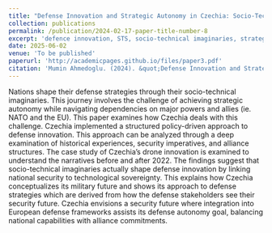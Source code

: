 ```yaml
---
title: "Defense Innovation and Strategic Autonomy in Czechia: Socio-Technical Imaginaries and Security Narratives"
collection: publications
permalink: /publication/2024-02-17-paper-title-number-8
excerpt: 'defence innovation, STS, socio-technical imaginaries, strategic autonomy, europe'
date: 2025-06-02
venue: 'To be published'
paperurl: 'http://academicpages.github.io/files/paper3.pdf'
citation: 'Mumin Ahmedoglu. (2024). &quot;Defense Innovation and Strategic Autonomy in Czechia: Socio-Technical Imaginaries and Security Narratives.&quot; <i> - </i>.'
---
```


Nations shape their defense strategies through their socio-technical imaginaries. This journey involves the challenge of achieving strategic autonomy while navigating dependencies on major powers and allies (ie. NATO and the EU). This paper examines how Czechia deals with this challenge. Czechia implemented a structured policy-driven approach to defense innovation. This approach can be analyzed through a deep examination of historical experiences, security imperatives, and alliance structures. The case study of Czechia’s drone innovation is examined to understand the narratives before and after 2022. The findings suggest that socio-technical imaginaries actually shape defense innovation by linking national security to technological sovereignty. This explains how Czechia conceptualizes its military future and shows its approach to defense strategies which are derived from how the defense stakeholders see their security future. Czechia envisions a security future where integration into European defense frameworks assists its defense autonomy goal, balancing national capabilities with alliance commitments.
